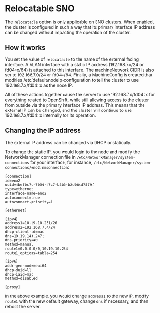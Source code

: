 # Relocatable SNO
The ```relocatable``` option is only applicable on SNO clusters. When enabled, the cluster is configured in such a way that its primary interface IP address can be changed without impacting the operation of the cluster.

## How it works
You set the value of ```relocatable``` to the name of the external facing interface. A VLAN interface with a static IP address (192.168.7.x/24 or fd04::x/64) is attached to this interface. The machineNetwork CIDR is also set to 192.168.7.0/24 or fd04::/64. Finally, a MachineConfig is created that modifies /etc/default/nodeip-configuration to tell the cluster to use 192.168.7.x/fd04::x as the node IP.

All of these actions together cause the server to use 192.168.7.x/fd04::x for everything related to OpenShift, while still allowing access to the cluster from outside via the primary interface IP address. This means that the external IP can be changed, and the cluster will continue to use 192.168.7.x/fd04::x internally for its operation.

## Changing the IP address
The external IP address can be changed via DHCP or statically.

To change the static IP, you would login to the node and modify the NetworkManager connection file in ```/etc/NetworkManager/system-connections``` for your interface, for instance, ```/etc/NetworkManager/system-connections/eno2.nmconnection```:
```
[connection]
id=eno2
uuid=4bef0c7c-7054-47c7-b3b6-b2d08cd7579f
type=ethernet
interface-name=eno2
autoconnect=true
autoconnect-priority=1

[ethernet]

[ipv4]
address1=10.19.10.251/26
address2=192.168.7.4/24
dhcp-client-id=mac
dns=10.19.143.247;
dns-priority=40
method=manual
route1=0.0.0.0/0,10.19.10.254
route1_options=table=254

[ipv6]
addr-gen-mode=eui64
dhcp-duid=ll
dhcp-iaid=mac
method=disabled

[proxy]
```

In the above example, you would change ```address1``` to the new IP, modify ```route1``` with the new default gateway, change ```dns``` if necessary, and then reboot the server.
